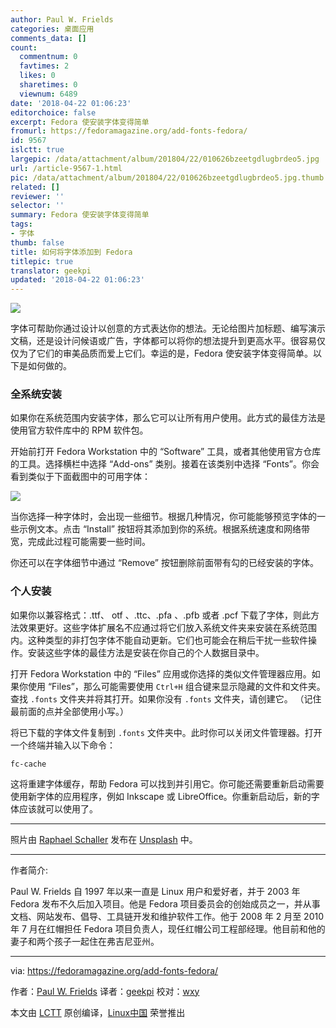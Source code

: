 ```yaml
---
author: Paul W. Frields
categories: 桌面应用
comments_data: []
count:
  commentnum: 0
  favtimes: 2
  likes: 0
  sharetimes: 0
  viewnum: 6489
date: '2018-04-22 01:06:23'
editorchoice: false
excerpt: Fedora 使安装字体变得简单
fromurl: https://fedoramagazine.org/add-fonts-fedora/
id: 9567
islctt: true
largepic: /data/attachment/album/201804/22/010626bzeetgdlugbrdeo5.jpg
url: /article-9567-1.html
pic: /data/attachment/album/201804/22/010626bzeetgdlugbrdeo5.jpg.thumb.jpg
related: []
reviewer: ''
selector: ''
summary: Fedora 使安装字体变得简单
tags:
- 字体
thumb: false
title: 如何将字体添加到 Fedora
titlepic: true
translator: geekpi
updated: '2018-04-22 01:06:23'
---
```


![](/data/attachment/album/201804/22/010626bzeetgdlugbrdeo5.jpg)


字体可帮助你通过设计以创意的方式表达你的想法。无论给图片加标题、编写演示文稿，还是设计问候语或广告，字体都可以将你的想法提升到更高水平。很容易仅仅为了它们的审美品质而爱上它们。幸运的是，Fedora 使安装字体变得简单。以下是如何做的。


### 全系统安装


如果你在系统范围内安装字体，那么它可以让所有用户使用。此方式的最佳方法是使用官方软件库中的 RPM 软件包。


开始前打开 Fedora Workstation 中的 “Software” 工具，或者其他使用官方仓库的工具。选择横栏中选择 “Add-ons” 类别。接着在该类别中选择 “Fonts”。你会看到类似于下面截图中的可用字体：


[![](/data/attachment/album/201804/22/010627tolldveg9pe08d3e.png)](https://fedoramagazine.org/wp-content/uploads/2017/11/Software-fonts.png)


当你选择一种字体时，会出现一些细节。根据几种情况，你可能能够预览字体的一些示例文本。点击 “Install” 按钮将其添加到你的系统。根据系统速度和网络带宽，完成此过程可能需要一些时间。


你还可以在字体细节中通过 “Remove” 按钮删除前面带有勾的已经安装的字体。


### 个人安装


如果你以兼容格式：.ttf、 otf 、.ttc、.pfa 、.pfb 或者 .pcf 下载了字体，则此方法效果更好。这些字体扩展名不应通过将它们放入系统文件夹来安装在系统范围内。这种类型的非打包字体不能自动更新。它们也可能会在稍后干扰一些软件操作。安装这些字体的最佳方法是安装在你自己的个人数据目录中。


打开 Fedora Workstation 中的 “Files” 应用或你选择的类似文件管理器应用。如果你使用 “Files”，那么可能需要使用 `Ctrl+H` 组合键来显示隐藏的文件和文件夹。查找 `.fonts` 文件夹并将其打开。如果你没有 `.fonts` 文件夹，请创建它。 （记住最前面的点并全部使用小写。）


将已下载的字体文件复制到 `.fonts` 文件夹中。此时你可以关闭文件管理器。打开一个终端并输入以下命令：



```
fc-cache

```

这将重建字体缓存，帮助 Fedora 可以找到并引用它。你可能还需要重新启动需要使用新字体的应用程序，例如 Inkscape 或 LibreOffice。你重新启动后，新的字体应该就可以使用了。




---


照片由 [Raphael Schaller](https://unsplash.com/photos/GkinCd2enIY?utm_source=unsplash&utm_medium=referral&utm_content=creditCopyText) 发布在 [Unsplash](https://unsplash.com/search/photos/fonts?utm_source=unsplash&utm_medium=referral&utm_content=creditCopyText) 中。




---


作者简介:


Paul W. Frields 自 1997 年以来一直是 Linux 用户和爱好者，并于 2003 年 Fedora 发布不久后加入项目。他是 Fedora 项目委员会的创始成员之一，并从事文档、网站发布、倡导、工具链开发和维护软件工作。他于 2008 年 2 月至 2010 年 7 月在红帽担任 Fedora 项目负责人，现任红帽公司工程部经理。他目前和他的妻子和两个孩子一起住在弗吉尼亚州。




---


via: <https://fedoramagazine.org/add-fonts-fedora/>


作者：[Paul W. Frields](https://fedoramagazine.org/author/pfrields/) 译者：[geekpi](https://github.com/geekpi) 校对：[wxy](https://github.com/wxy)


本文由 [LCTT](https://github.com/LCTT/TranslateProject) 原创编译，[Linux中国](https://linux.cn/) 荣誉推出